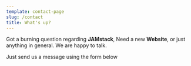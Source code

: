 ```yaml
---
template: contact-page
slug: /contact
title: What's up?
---
```

Got a burning question regarding **JAMstack**, Need a new **Website**, or just anything in general. We are happy to talk.

Just send us a message using the form below